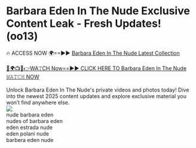 # Barbara Eden In The Nude Exclusive Content Leak - Fresh Updates! (oo13)

🔥 ACCESS NOW 🌍==►► <a href="https://tinyurl.com/2mz8nhtm" rel="nofollow">Barbara Eden In The Nude Latest Collection</a>
<br><br>
[🔴🌍📺📱👉WA𝚃CH Now==►► CLICK HERE TO Barbara Eden In The Nude 𝚆𝙰𝚃𝙲𝙷 NOW](https://tinyurl.com/2mz8nhtm)
<br><br>
Unlock Barbara Eden In The Nude's private videos and photos today! Dive into the newest 2025 content updates and explore exclusive material you won’t find anywhere else.
<br>
<a href="https://tinyurl.com/2mz8nhtm" rel="nofollow" data-target="animated-image.originalLink"><img src="https://camo.githubusercontent.com/8a4f000d20f83aca3bf7ec5f350d767afa0574a8a352519fd8cfa583a6f93a33/68747470733a2f2f692e696d6775722e636f6d2f644a486b345a712e676966" data-canonical-src="https://i.imgur.com/dJHk4Zq.gif" style="max-width: 100%; display: inline-block;" data-target="animated-image.originalImage"></a>
<br>
nude barbara eden<br>
nudes of barbara eden<br>
eden estrada nude<br>
eden polani nude<br>
barbera eden nude